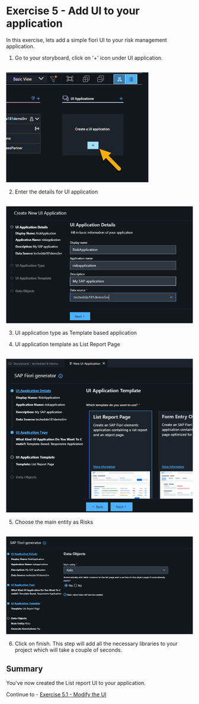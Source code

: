 # Exercise 5 - Add UI to your application

In this exercise, lets add a simple fiori UI to your risk management application.

1. Go to your storyboard, click on '+' icon under UI application.

<br>![](/exercises/ex5/images/createui.png)

2. Enter the details for UI application

<br>![](/exercises/ex5/images/uiconfig1.png)

3. UI application type as Template based application

4. UI application template as List Report Page

<br>![](/exercises/ex5/images/uiconfig2.png)

5. Choose the main entity as Risks 

<br>![](/exercises/ex5/images/uiconfig3.png)

6. Click on finish. This step will add all the necessary libraries to your project which will take a couple of seconds.



## Summary

You've now created the List report UI to your application.

Continue to - [Exercise 5.1 - Modify the UI ](exercises/ex5/ex5.1/README.md)

